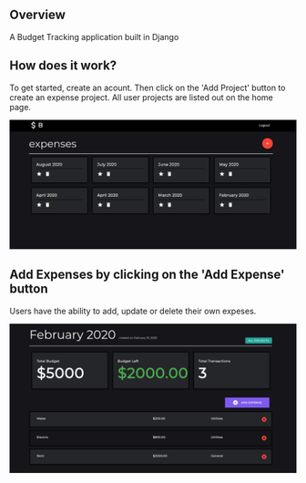 ## Overview
A Budget Tracking application built in Django

## How does it work?
To get started, create an acount. Then click on the 'Add Project' button to create an expense project. All user projects are listed out on the home page.

![](https://github.com/beingabeer/Budget-App/blob/master/src/index.png)

## Add Expenses by clicking on the 'Add Expense' button
Users have the ability to add, update or delete their own expeses.

![](https://github.com/beingabeer/Budget-App/blob/master/src/budget-detail.png)


